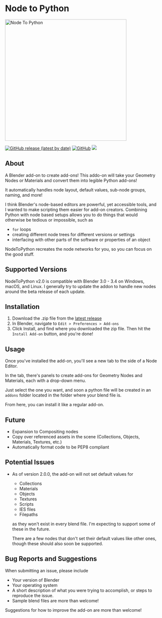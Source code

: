 # Node to Python
<img 
     src="https://github.com/BrendanParmer/NodeToPython/blob/main/img/ntp.jpg" 
     alt="Node To Python" 
     width = "400" 
     height = "400"
    >
    
[![GitHub release (latest by date)](https://img.shields.io/github/v/release/BrendanParmer/NodeToPython)](https://github.com/BrendanParmer/NodeToPython/releases) [![GitHub](https://img.shields.io/github/license/BrendanParmer/NodeToPython)](https://github.com/BrendanParmer/NodeToPython/blob/main/LICENSE) ![](https://visitor-badge.laobi.icu/badge?page_id=BrendanParmer.NodeToPython)
 
## About
A Blender add-on to create add-ons! This addo-on will take your Geometry Nodes or Materials and convert them into legible Python add-ons!

It automatically handles node layout, default values, sub-node groups, naming, and more! 

I think Blender's node-based editors are powerful, yet accessible tools, and I wanted to make scripting them easier for add-on creators. Combining Python with node based setups allows you to do things that would otherwise be tedious or impossible, such as
* `for` loops
* creating different node trees for different versions or settings
* interfacing with other parts of the software or properties of an object

NodeToPython recreates the node networks for you, so you can focus on the good stuff. 

## Supported Versions
NodeToPython v2.0 is compatible with Blender 3.0 - 3.4 on Windows, macOS, and Linux. I generally try to update the addon to handle new nodes around the beta release of each update.

## Installation
1. Download the .zip file from the [latest release](https://github.com/BrendanParmer/NodeToPython/releases)
2. In Blender, navigate to `Edit > Preferences > Add-ons`
3. Click Install, and find where you downloaded the zip file. Then hit the `Install Add-on` button, and you're done!

## Usage
Once you've installed the add-on, you'll see a new tab to the side of a Node Editor. 

In the tab, there's panels to create add-ons for Geometry Nodes and Materials, each with a drop-down menu. 

Just select the one you want, and soon a python file will be created in an `addons` folder located in the folder where your blend file is.

From here, you can install it like a regular add-on.

## Future
* Expansion to Compositing nodes
* Copy over referenced assets in the scene (Collections, Objects, Materials, Textures, etc.)
* Automatically format code to be PEP8 compliant

## Potential Issues
* As of version 2.0.0, the add-on will not set default values for
    * Collections
    * Materials
    * Objects
    * Textures
    * Scripts
    * IES files
    * Filepaths

    as they won't exist in every blend file. I'm expecting to support some of these in the future.

    There are a few nodes that don't set their default values like other ones, though these should also soon be supported. 

## Bug Reports and Suggestions

When submitting an issue, please include 

* Your version of Blender
* Your operating system
* A short description of what you were trying to accomplish, or steps to reproduce the issue.
* Sample blend files are more than welcome!

Suggestions for how to improve the add-on are more than welcome!